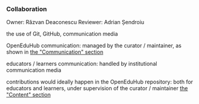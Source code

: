 ### Collaboration

Owner: Răzvan Deaconescu
Reviewer: Adrian Șendroiu

the use of Git, GitHub, communication media

OpenEduHub communication: managed by the curator / maintainer, as shown in [the "Communication" section](../../../curate-maintain/communication/reading/README.md)

educators / learners communication: handled by institutional communication media

contributions would ideally happen in the OpenEduHub repository: both for educators and learners, under supervision of the curator / maintainer [the "Content" section](../../../curate-maintain/content/reading/README.md)
